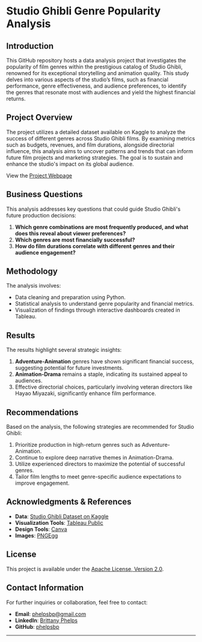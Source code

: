 # Studio Ghibli Genre Popularity Analysis

## Introduction
This GitHub repository hosts a data analysis project that investigates the popularity of film genres within the prestigious catalog of Studio Ghibli, renowned for its exceptional storytelling and animation quality. This study delves into various aspects of the studio’s films, such as financial performance, genre effectiveness, and audience preferences, to identify the genres that resonate most with audiences and yield the highest financial returns.

## Project Overview
The project utilizes a detailed dataset available on Kaggle to analyze the success of different genres across Studio Ghibli films. By examining metrics such as budgets, revenues, and film durations, alongside directorial influence, this analysis aims to uncover patterns and trends that can inform future film projects and marketing strategies. The goal is to sustain and enhance the studio's impact on its global audience.


View the [Project Webpage](https://phelpsbp.github.io/Studio-Ghibli-Genre-Popularity-Analysis/)


## Business Questions
This analysis addresses key questions that could guide Studio Ghibli's future production decisions:
1. **Which genre combinations are most frequently produced, and what does this reveal about viewer preferences?**
2. **Which genres are most financially successful?**
3. **How do film durations correlate with different genres and their audience engagement?**

## Methodology
The analysis involves:
- Data cleaning and preparation using Python.
- Statistical analysis to understand genre popularity and financial metrics.
- Visualization of findings through interactive dashboards created in Tableau.

## Results
The results highlight several strategic insights:
1. **Adventure-Animation** genres have shown significant financial success, suggesting potential for future investments.
2. **Animation-Drama** remains a staple, indicating its sustained appeal to audiences.
3. Effective directorial choices, particularly involving veteran directors like Hayao Miyazaki, significantly enhance film performance.

## Recommendations
Based on the analysis, the following strategies are recommended for Studio Ghibli:
1. Prioritize production in high-return genres such as Adventure-Animation.
2. Continue to explore deep narrative themes in Animation-Drama.
3. Utilize experienced directors to maximize the potential of successful genres.
4. Tailor film lengths to meet genre-specific audience expectations to improve engagement.

## Acknowledgments & References
- **Data**: [Studio Ghibli Dataset on Kaggle](https://www.kaggle.com/datasets/shruthiiiee/studio-ghibli-dataset)
- **Visualization Tools**: [Tableau Public](https://public.tableau.com/)
- **Design Tools**: [Canva](https://www.canva.com/)
- **Images**: [PNGEgg](https://www.pngegg.com/)

## License
This project is available under the [Apache License, Version 2.0](http://www.apache.org/licenses/LICENSE-2.0).

## Contact Information
For further inquiries or collaboration, feel free to contact:
- **Email**: [phelpsbp@gmail.com](mailto:phelpsbp@gmail.com)
- **LinkedIn**: [Brittany Phelps](https://www.linkedin.com/in/brittany-everette/)
- **GitHub**: [phelpsbp](https://github.com/phelpsbp)

---
